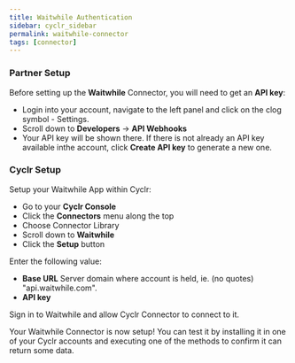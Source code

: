 ```yaml
---
title: Waitwhile Authentication
sidebar: cyclr_sidebar
permalink: waitwhile-connector
tags: [connector]
---
```


### Partner Setup

Before setting up the **Waitwhile** Connector, you will need to get an **API key**:
- Login into your account, navigate to the left panel and click on the clog symbol - Settings.
- Scroll down to **Developers** -> **API Webhooks**
- Your API key will be shown there. If there is not already an API key available inthe account, click **Create API key** to generate a new one.


### Cyclr Setup

Setup your Waitwhile App within Cyclr:

*   Go to your **Cyclr Console**
*   Click the **Connectors** menu along the top
*   Choose Connector Library
*   Scroll down to **Waitwhile**
*   Click the **Setup** button

Enter the following value:

* **Base URL** Server domain where account is held, ie. (no quotes) "api.waitwhile.com".
* **API key**

Sign in to Waitwhile and allow Cyclr Connector to connect to it.

Your Waitwhile Connector is now setup! You can test it by installing it in one of your Cyclr accounts and executing one of the methods to confirm it can return some data.
